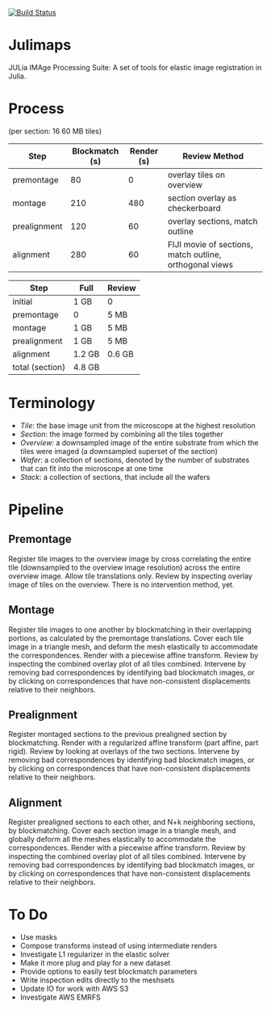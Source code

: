 [![Build Status](https://travis-ci.org/seung-lab/Julimaps.svg?branch=master)](https://travis-ci.org/seung-lab/Julimaps)

# Julimaps
JULia IMAge Processing Suite:
A set of tools for elastic image registration in Julia.

# Process
(per section: 16 60 MB tiles)

| Step | Blockmatch (s) | Render (s) | Review Method |
| --- | --- | --- | --- |
| premontage | 80 | 0 | overlay tiles on overview |
| montage | 210 | 480 | section overlay as checkerboard |
| prealignment | 120 | 60 | overlay sections, match outline|
| alignment | 280 | 60 | FIJI movie of sections, match outline, orthogonal views |

| Step | Full | Review |  
| --- | --- | --- |
| initial | 1 GB | 0 | 
| premontage | 0 | 5 MB | 
| montage | 1 GB | 5 MB |
| prealignment | 1 GB | 5 MB |
| alignment | 1.2 GB | 0.6 GB |
| total (section) | 4.8 GB |

# Terminology
* _Tile_: the base image unit from the microscope at the highest resolution
* _Section_: the image formed by combining all the tiles together
* _Overview_: a downsampled image of the entire substrate from which the tiles were imaged (a downsampled superset of the section)
* _Wafer_: a collection of sections, denoted by the number of substrates that can fit into the microscope at one time
* _Stack_: a collection of sections, that include all the wafers

# Pipeline
## Premontage
Register tile images to the overview image by cross correlating the entire tile (downsampled to the overview image resolution) across the entire overview image. Allow tile translations only. Review by inspecting overlay image of tiles on the overview. There is no intervention method, yet.
## Montage
Register tile images to one another by blockmatching in their overlapping portions, as calculated by the premontage translations. Cover each tile image in a triangle mesh, and deform the mesh elastically to accommodate the correspondences. Render with a piecewise affine transform. Review by inspecting the combined overlay plot of all tiles combined. Intervene by removing bad correspondences by identifying bad blockmatch images, or by clicking on correspondences that have non-consistent displacements relative to their neighbors.
## Prealignment
Register montaged sections to the previous prealigned section by blockmatching. Render with a regularized affine transform (part affine, part rigid). Review by looking at overlays of the two sections. Intervene by removing bad correspondences by identifying bad blockmatch images, or by clicking on correspondences that have non-consistent displacements relative to their neighbors. 
## Alignment
Register prealigned sections to each other, and N+k neighboring sections, by blockmatching. Cover each section image in a triangle mesh, and globally deform all the meshes elastically to accommodate the correspondences. Render with a piecewise affine transform. Review by inspecting the combined overlay plot of all tiles combined. Intervene by removing bad correspondences by identifying bad blockmatch images, or by clicking on correspondences that have non-consistent displacements relative to their neighbors.

# To Do
* Use masks
* Compose transforms instead of using intermediate renders
* Investigate L1 regularizer in the elastic solver
* Make it more plug and play for a new dataset
* Provide options to easily test blockmatch parameters
* Write inspection edits directly to the meshsets
* Update IO for work with AWS S3
* Investigate AWS EMRFS
